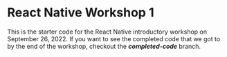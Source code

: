 # React Native Workshop 1

This is the starter code for the React Native introductory workshop on September 26, 2022.
If you want to see the completed code that we got to 
by the end of the workshop, checkout the ***completed-code*** branch.
